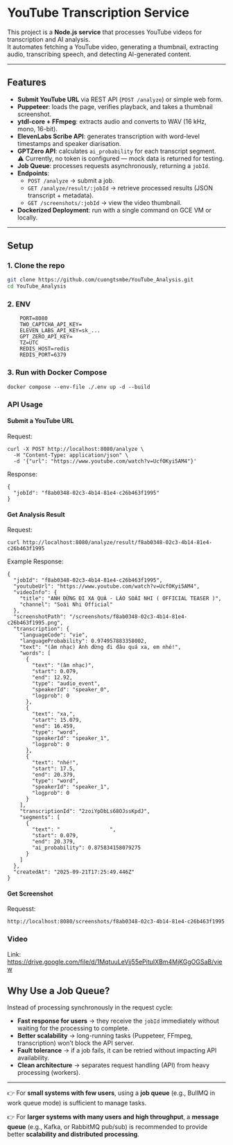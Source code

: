 # YouTube Transcription Service

This project is a **Node.js service** that processes YouTube videos for transcription and AI analysis.  
It automates fetching a YouTube video, generating a thumbnail, extracting audio, transcribing speech, and detecting AI-generated content.

---

## Features

- **Submit YouTube URL** via REST API (`POST /analyze`) or simple web form.
- **Puppeteer**: loads the page, verifies playback, and takes a thumbnail screenshot.
- **ytdl-core + FFmpeg**: extracts audio and converts to WAV (16 kHz, mono, 16-bit).
- **ElevenLabs Scribe API**: generates transcription with word-level timestamps and speaker diarisation.
- **GPTZero API**: calculates `ai_probability` for each transcript segment.  
  ⚠️ Currently, no token is configured — mock data is returned for testing.
- **Job Queue**: processes requests asynchronously, returning a `jobId`.
- **Endpoints**:
  - `POST /analyze` → submit a job.
  - `GET /analyze/result/:jobId` → retrieve processed results (JSON transcript + metadata).
  - `GET /screenshots/:jobId` → view the video thumbnail.
- **Dockerized Deployment**: run with a single command on GCE VM or locally.

---

## Setup

### 1. Clone the repo
```bash
git clone https://github.com/cuongtsmbe/YouTube_Analysis.git
cd YouTube_Analysis
```
### 2. ENV
```
    PORT=8080
    TWO_CAPTCHA_API_KEY=
    ELEVEN_LABS_API_KEY=sk_...
    GPT_ZERO_API_KEY=
    TZ=UTC
    REDIS_HOST=redis
    REDIS_PORT=6379
```
### 3. Run with Docker Compose
```
docker compose --env-file ./.env up -d --build

```

### API Usage
#### Submit a YouTube URL
Request: 
```
curl -X POST http://localhost:8080/analyze \
  -H "Content-Type: application/json" \
  -d '{"url": "https://www.youtube.com/watch?v=UcfOKyi5AM4"}'
```
Response:
```
{
  "jobId": "f8ab0348-02c3-4b14-81e4-c26b463f1995"
}

```

#### Get Analysis Result
Request: 
```
curl http://localhost:8080/analyze/result/f8ab0348-02c3-4b14-81e4-c26b463f1995

```
Example Response:
```
{
  "jobId": "f8ab0348-02c3-4b14-81e4-c26b463f1995",
  "youtubeUrl": "https://www.youtube.com/watch?v=UcfOKyi5AM4",
  "videoInfo": {
    "title": "ANH ĐỪNG ĐI XA QUÁ - LÁO SOÁI NHI ( OFFICIAL TEASER )",
    "channel": "Soái Nhi Official"
  },
  "screenshotPath": "/screenshots/f8ab0348-02c3-4b14-81e4-c26b463f1995.png",
  "transcription": {
    "languageCode": "vie",
    "languageProbability": 0.974957883358002,
    "text": "(âm nhạc) Anh đừng đi đâu quá xa, em nhé!",
    "words": [
      {
        "text": "(âm nhạc)",
        "start": 0.079,
        "end": 12.92,
        "type": "audio_event",
        "speakerId": "speaker_0",
        "logprob": 0
      },
      {
        "text": "xa,",
        "start": 15.079,
        "end": 16.459,
        "type": "word",
        "speakerId": "speaker_1",
        "logprob": 0
      },
      {
        "text": "nhé!",
        "start": 17.5,
        "end": 20.379,
        "type": "word",
        "speakerId": "speaker_1",
        "logprob": 0
      }
    ],
    "transcriptionId": "2zoiYpDbLs68OJssKpdJ",
    "segments": [
      {
        "text": "                ",
        "start": 0.079,
        "end": 20.379,
        "ai_probability": 0.875834158079275
      }
    ]
  },
  "createdAt": "2025-09-21T17:25:49.446Z"
}

```

#### Get Screenshot

Requesst: 
```
http://localhost:8080/screenshots/f8ab0348-02c3-4b14-81e4-c26b463f1995
```

### Video
Link: https://drive.google.com/file/d/1MqtuuLeVjj55ePituIXBm4MjKGgOGSaB/view

## Why Use a Job Queue?

Instead of processing synchronously in the request cycle:

- **Fast response for users** → they receive the `jobId` immediately without waiting for the processing to complete.
- **Better scalability** → long-running tasks (Puppeteer, FFmpeg, transcription) won’t block the API server.
- **Fault tolerance** → if a job fails, it can be retried without impacting API availability.
- **Clean architecture** → separates request handling (API) from heavy processing (workers).

---

👉 For **small systems with few users**, using a **job queue** (e.g., BullMQ in work queue mode) is sufficient to manage tasks.

👉 For **larger systems with many users and high throughput**, a **message queue** (e.g., Kafka, or RabbitMQ pub/sub) is recommended to provide better **scalability and distributed processing**.


